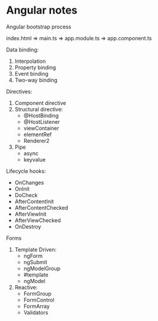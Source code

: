 # Angular notes

Angular bootstrap process

index.html => main.ts => app.module.ts => app.component.ts

Data binding:

1. Interpolation
2. Property binding
3. Event binding
4. Two-way binding

Directives:

1. Component directive
2. Structural directive:
   - @HostBinding
   - @HostListener
   - viewContainer
   - elementRef
   - Renderer2
3. Pipe
   - async
   - keyvalue

Lifecycle hooks:
   - OnChanges
   - OnInit
   - DoCheck
   - AfterContentInit
   - AfterContentChecked
   - AfterViewInit
   - AfterViewChecked
   - OnDestroy

Forms
   1. Template Driven:
      - ngForm
      - ngSubmit
      - ngModelGroup
      - #template
      - ngModel
   2. Reactive:
        - FormGroup
        - FormControl
        - FormArray
        - Validators
    